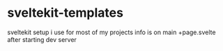 # sveltekit-templates

sveltekit setup i use for most of my projects
info is on main +page.svelte after starting dev server
